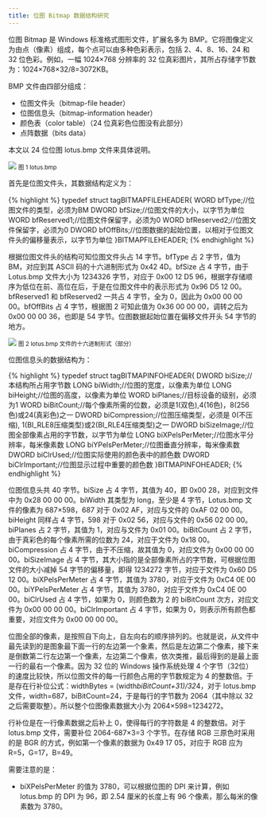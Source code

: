 ```yaml
---
title: 位图 Bitmap 数据结构研究
---
```


位图 Bitmap 是 Windows 标准格式图形文件，扩展名多为 BMP。它将图像定义为由点（像素）组成，每个点可以由多种色彩表示，包括 2、4、8、16、24 和 32 位色彩。例如，一幅 1024×768 分辨率的 32 位真彩图片，其所占存储字节数为：1024×768×32/8=3072KB。

BMP 文件由四部分组成：

* 位图文件头（bitmap-file header）
* 位图信息头（bitmap-information header）
* 颜色表（color table）（24 位真彩色位图没有此部分）
* 点阵数据（bits data）

本文以 24 位位图 lotus.bmp 文件来具体说明。

<div class="figure">
  <img src="{{ site.baseurl }}/img/lotus.jpg"> 
  <small><capfigure>图 1 lotus.bmp</capfigure></small>
</div>

首先是位图文件头，其数据结构定义为：

{% highlight %}
typedef struct tagBITMAPFILEHEADER{
WORD bfType;//位图文件的类型，必须为BM
DWORD bfSize;//位图文件的大小，以字节为单位
WORD bfReserved1;//位图文件保留字，必须为0
WORD bfReserved2;//位图文件保留字，必须为0
DWORD bfOffBits;//位图数据的起始位置，以相对于位图文件头的偏移量表示，以字节为单位
}BITMAPFILEHEADER;
{% endhighlight %}

根据位图文件头的结构可知位图文件头占 14 字节。bfType 占 2 字节，值为 BM，对应到其 ASCII 码的十六进制形式为 0x42 4D。bfSize 占 4 字节，由于 Lotus.bmp 文件大小为 1234326 字节，对应于 0x00 12 D5 96，根据字存储顺序为低位在前、高位在后，于是在位图文件中的表示形式为 0x96 D5 12 00。bfReserved1 和 bfReserved2 一共占 4 字节，全为 0，因此为 0x00 00 00 00。bfOffBits 占 4 字节，根据图 2 可知此值为 0x36 00 00 00，调转之后为 0x00 00 00 36，也即是 54 字节。位图数据起始位置在偏移文件开头 54 字节的地方。

<div class="figure">
  <img src="{{ site.baseurl }}/img/bmp-part.jpg"> 
  <small><capfigure>图 2 lotus.bmp 文件的十六进制形式（部分）</capfigure></small>
</div>

位图信息头的数据结构为：

{% highlight %}
typedef struct tagBITMAPINFOHEADER{
DWORD biSize;//本结构所占用字节数
LONG biWidth;//位图的宽度，以像素为单位
LONG biHeight;//位图的高度，以像素为单位
WORD biPlanes;//目标设备的级别，必须为1
WORD biBitCount;//每个像素所需的位数，必须是1(双色),4(16色)，8(256色)或24(真彩色)之一
DWORD biCompression;//位图压缩类型，必须是 0(不压缩), 1(BI_RLE8压缩类型)或2(BI_RLE4压缩类型)之一
DWORD biSizeImage;//位图全部像素占用的字节数，以字节为单位
LONG biXPelsPerMeter;//位图水平分辨率，每米像素数
LONG biYPelsPerMeter;//位图垂直分辨率，每米像素数
DWORD biClrUsed;//位图实际使用的颜色表中的颜色数
DWORD biClrImportant;//位图显示过程中重要的颜色数
}BITMAPINFOHEADER;
{% endhighlight %}

位图信息头共 40 字节。biSize 占 4 字节，其值为 40，即 0x00 28，对应到文件中为 0x28 00 00 00。biWidth 其类型为 long，至少是 4 字节，Lotus.bmp 文件的像素为 687×598，687 对于 0x02 AF，对应与文件的 0xAF 02 00 00。biHeight 同样占 4 字节，598 对于 0x02 56，对应与文件的 0x56 02 00 00。biPlanes 占 2 字节，其值为 1，对应与文件为 0x01 00。biBitCount 占 2 字节，由于真彩色的每个像素所需的位数为 24，对应于文件为 0x18 00。biCompression 占 4 字节，由于不压缩，故其值为 0，对应文件为 0x00 00 00 00。biSizeImage 占 4 字节，其大小指的是全部像素所占的字节数，可根据位图文件的大小减掉 54 字节的偏移量，即得 1234272 字节，对应于文件为 0x60 D5 12 00。biXPelsPerMeter 占 4 字节，其值为 3780，对应于文件为 0xC4 0E 00 00。biYPelsPerMeter 占 4 字节，其值为 3780，对应于文件为 0xC4 0E 00 00。biClrUsed 占 4 字节，如果为 0，则颜色数为 2 的 biBitCount 次方，对应文件为 0x00 00 00 00。biClrImportant 占 4 字节，如果为 0，则表示所有颜色都重要，对应文件为 0x00 00 00 00。

位图全部的像素，是按照自下向上，自左向右的顺序排列的。也就是说，从文件中最先读到的是图象最下面一行的左边第一个象素，然后是左边第二个像素，接下来是倒数第二行左边第一个像素，左边第二个像素，依次类推，最后得到的是最上面一行的最右一个像素。因为 32 位的 Windows 操作系统处理 4 个字节（32位）的速度比较快，所以位图文件的每一行颜色占用的字节数规定为 4 的整数倍。于是存在行补位公式：widthBytes = (width*biBitCount+31)/32*4，对于 lotus.bmp 文件，width=687，biBitCount=24，于是每行的字节数为 2064（其中除以 32 之后需要取整）。所以整个位图像素数据大小为 2064×598=1234272。

行补位是在一行像素数据之后补上 0，使得每行的字符数是 4 的整数倍。对于 lotus.bmp 文件，需要补位 2064-687×3=3 个字节。在存储 RGB 三原色时采用的是 BGR 的方式，例如第一个像素的数据为 0x49 17 05，对应于 RGB 应为 R=5，G=17，B=49。

需要注意的是：

* biXPelsPerMeter 的值为 3780，可以根据位图的 DPI 来计算，例如 lotus.bmp 的 DPI 为 96，即 2.54 厘米的长度上有 96 个像素，那么每米的像素数为 3780。
